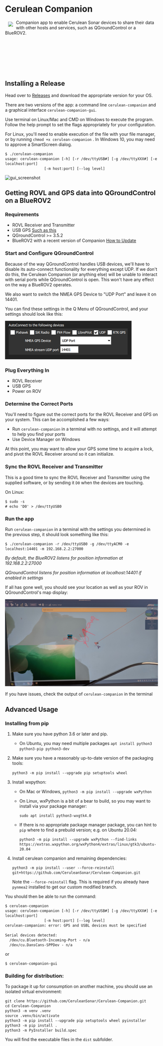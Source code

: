 # Cerulean Companion

<a href="https://ceruleansonar.com/">
<img src="https://avatars2.githubusercontent.com/u/57329052?v=3&s=200" align="left" hspace="10" vspace="6">
</a>


Companion app to enable Cerulean Sonar devices to share their data with other hosts and services, such as QGroundControl or a BlueROV2.


<br/>
<br/>
<br/>
<br/>
<br/>
<br/>


## Installing a Release

Head over to [Releases](https://github.com/CeruleanSonar/Cerulean-Companion/releases) and download the appropriate version for your OS.

There are two versions of the app: a command line `cerulean-companion` and a graphical interface `cerulean-companion-gui`.

Use terminal on Linux/Mac and CMD on Windows to execute the program. Follow the help prompt to set the flags appropriately for your configuration.

For Linux, you'll need to enable execution of the file with your file manager, or by running `chmod +x cerulean-companion` . In Windows 10, you may need to approve a SmartScreen dialog.

```
$ ./cerulean-companion
usage: cerulean-companion [-h] [-r /dev/ttyUSB#] [-g /dev/ttyXXX#] [-e localhost:port]
                  [-m host:port] [--log level]

```

![gui_screenshot](/home/dan/Documents/Cerulean-Companion/docs/images/gui_screenshot.png)

## Getting ROVL and GPS data into QGroundControl on a BlueROV2

### Requirements

* ROVL Receiver and Transmitter
* USB GPS [Such as this](https://smile.amazon.com/HiLetgo-G-Mouse-GLONASS-Receiver-Windows/dp/B01MTU9KTF/ref=sr_1_4?keywords=usb+gps&qid=1572829299&sr=8-4)
* QGroundControl >= 3.5.2
* BlueROV2 with a recent version of Companion [How to Update](https://discuss.bluerobotics.com/t/software-updates/1128)

### Start and Configure QGroundControl

Because of the way QGroundControl handles USB devices, we'll have to disable its auto-connect functionality for everything except UDP. If we don't do this, the Cerulean Companion (or anything else) will be unable to interact with serial ports while QGroundControl is open. This won't have any effect on the way a BlueROV2 operates.

We also want to switch the NMEA GPS Device to "UDP Port" and leave it on 14401.

You can find these settings in the Q Menu of QGroundControl, and your settings should look like this:

![qgc_settings](https://raw.githubusercontent.com/CeruleanSonar/Cerulean-Companion/master/docs/images/qgc_settings.png "QGC Settings")

### Plug Everything In

* ROVL Receiver
* USB GPS
* Power on ROV

### Determine the Correct Ports

You'll need to figure out the correct ports for the ROVL Receiver and GPS on your system. This can be accomplished a few ways:

* Run `cerulean-companion` in a terminal with no settings, and it will attempt to help you find your ports
* Use Device Manager on Windows

At this point, you may want to allow your GPS some time to acquire a lock, and pivot the ROVL Receiver around so it can initialize.

### Sync the ROVL Receiver and Transmitter

This is a good time to sync the ROVL Receiver and Transmitter using the supplied software, or by sending it `D0` when the devices are touching.

On Linux:
```
$ sudo -s
# echo 'D0' > /dev/ttyUSB0
```

### Run the app

Run `cerulean-companion` in a terminal with the settings you determined in the previous step, it should look something like this:

```
$ ./cerulean-companion -r /dev/ttyUSB0 -g /dev/ttyACM0 -e localhost:14401 -m 192.168.2.2:27000
```

*By default, the BlueROV2 listens for position information at 192.168.2.2:27000*

*QGroundControl listens for position information at localhost:14401 if enabled in settings*

If all has gone well, you should see your location as well as your ROV in QGroundControl's map display:

![qgc_map](https://raw.githubusercontent.com/CeruleanSonar/Cerulean-Companion/master/docs/images/qgc_rov.jpg "QGC Map")


If you have issues, check the output of `cerulean-companion` in the terminal



## Advanced Usage

### Installing from pip

1. Make sure you have python 3.6 or later and pip.

   * On Ubuntu, you may need multiple packages `apt install python3 python3-pip python3-dev`

2. Make sure you have a reasonably up-to-date version of the packaging tools:

   ```python3 -m pip install --upgrade pip setuptools wheel```

3. Install wxpython:

   * On Mac or Windows, ```python3 -m pip install --upgrade wxPython```

   * On Linux, wxPython is a bit of a bear to build, so you may want to install via your package manager:

     ```
     sudo apt install python3-wxgtk4.0
     ```

   * If there is no appropriate package manager package, you can hint to `pip` where to find a prebuild version; e.g. on Ubuntu 20.04:

     ```
     python3 -m pip install --upgrade wxPython --find-links https://extras.wxpython.org/wxPython4/extras/linux/gtk3/ubuntu-20.04
     ```

4. Install cerulean companion and remaining dependencies:

   ```
   python3 -m pip install --user --force-reinstall git+https://github.com/CeruleanSonar/Cerulean-Companion.git
   ```

   Note the `--force-reinstall` flag. This is required if you already have `pynmea2` installed to get our custom modified branch.

You should then be able to run the command:
```
$ cerulean-companion
usage: cerulean-companion [-h] [-r /dev/ttyUSB#] [-g /dev/ttyXXX#] [-e localhost:port]
                  [-m host:port] [--log level]
cerulean-companion: error: GPS and USBL devices must be specified

Serial devices detected:
  /dev/cu.Bluetooth-Incoming-Port - n/a
  /dev/cu.DansCans-SPPDev - n/a
```

or 

```
$ cerulean-companion-gui
```

### Building for distribution:

To package it up for consumption on another machine, you should use an isolated virtual environment:

```
git clone https://github.com/CeruleanSonar/Cerulean-Companion.git
cd Cerulean-Companion
python3 -m venv .venv
source .venv/bin/activate
python3 -m pip install --upgrade pip setuptools wheel pyinstaller
python3 -m pip install .
python3 -m PyInstaller build.spec
```
You will find the executable files in the `dist` subfolder.

